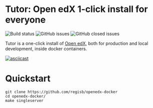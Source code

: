 # Tutor: Open edX 1-click install for everyone

![Build status](https://img.shields.io/travis/regisb/openedx-docker.svg)
![GitHub issues](https://img.shields.io/github/issues/regisb/openedx-docker.svg)
![GitHub closed issues](https://img.shields.io/github/issues-closed/regisb/openedx-docker.svg?colorB=brightgreen)

Tutor is a one-click install of [Open edX](https://openedx.org), both for production and local development, inside docker containers.

[![asciicast](https://asciinema.org/a/6DowVk4iJf3AJ2m8xlXDWJKh3.png)](https://asciinema.org/a/6DowVk4iJf3AJ2m8xlXDWJKh3)

# Quickstart

    git clone https://github.com/regisb/openedx-docker
    cd openedx-docker/
    make singleserver
